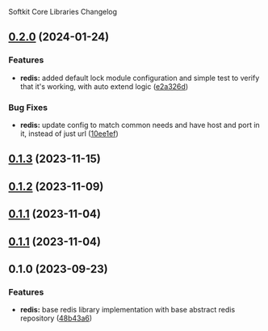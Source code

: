 Softkit Core Libraries Changelog
## [0.2.0](https://github.com/softkitit/softkit-core/compare/redis-0.1.3...redis-0.2.0) (2024-01-24)


### Features

* **redis:** added default lock module configuration and simple test to verify that it's working, with auto extend logic ([e2a326d](https://github.com/softkitit/softkit-core/commit/e2a326d430b996eb03b6cbeb7cd4e5f3821f0809))


### Bug Fixes

* **redis:** update config to match common needs and have host and port in it, instead of just url ([10ee1ef](https://github.com/softkitit/softkit-core/commit/10ee1ef7b084c365787c15b07fa6b9c0d40c334d))

## [0.1.3](https://github.com/softkitit/softkit-core/compare/redis-0.1.2...redis-0.1.3) (2023-11-15)

## [0.1.2](https://github.com/softkitit/softkit-core/compare/redis-0.1.1...redis-0.1.2) (2023-11-09)

## [0.1.1](https://github.com/softkitit/softkit-core/compare/redis-0.1.0...redis-0.1.1) (2023-11-04)

## [0.1.1](https://github.com/saas-buildkit/saas-buildkit-core/compare/redis-0.1.0...redis-0.1.1) (2023-11-04)

## 0.1.0 (2023-09-23)


### Features

* **redis:** base redis library implementation with base abstract redis repository ([48b43a6](https://github.com/saas-buildkit/saas-buildkit-core/commit/48b43a627246c40c225445f51a6ee962daac2c82))
